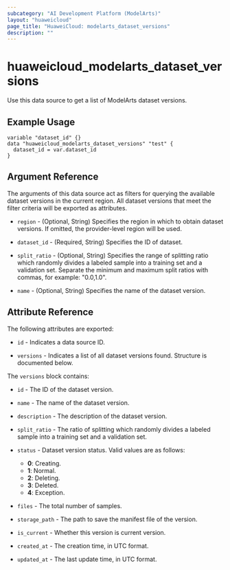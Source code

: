 ```yaml
---
subcategory: "AI Development Platform (ModelArts)"
layout: "huaweicloud"
page_title: "HuaweiCloud: modelarts_dataset_versions"
description: ""
---
```


# huaweicloud_modelarts_dataset_versions

Use this data source to get a list of ModelArts dataset versions.

## Example Usage

```hcl
variable "dataset_id" {}
data "huaweicloud_modelarts_dataset_versions" "test" {
  dataset_id = var.dataset_id
}
```

## Argument Reference

The arguments of this data source act as filters for querying the available dataset versions in the current region.
All dataset versions that meet the filter criteria will be exported as attributes.

* `region` - (Optional, String) Specifies the region in which to obtain dataset versions. If omitted, the
provider-level region will be used.

* `dataset_id` - (Required, String) Specifies the ID of dataset.

* `split_ratio` - (Optional, String) Specifies the range of splitting ratio which randomly divides a labeled sample
into a training set and a validation set. Separate the minimum and maximum split ratios with commas,
for example: "0.0,1.0".

* `name` - (Optional, String) Specifies the name of the dataset version.

## Attribute Reference

The following attributes are exported:

* `id` - Indicates a data source ID.

* `versions` - Indicates a list of all dataset versions found. Structure is documented below.

The `versions` block contains:

* `id` - The ID of the dataset version.

* `name` - The name of the dataset version.

* `description` - The description of the dataset version.

* `split_ratio` - The ratio of splitting which randomly divides a labeled sample into a training set and
a validation set.

* `status` - Dataset version status. Valid values are as follows:
  + **0**: Creating.
  + **1**: Normal.
  + **2**: Deleting.
  + **3**: Deleted.
  + **4**: Exception.
  
* `files` - The total number of samples.

* `storage_path` - The path to save the manifest file of the version.

* `is_current` - Whether this version is current version.

* `created_at` - The creation time, in UTC format.

* `updated_at` - The last update time, in UTC format.
